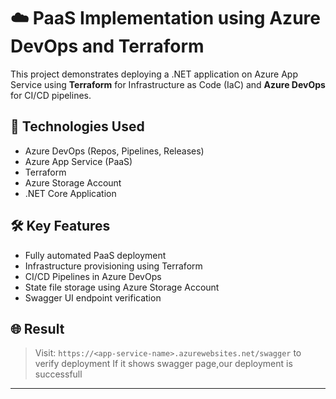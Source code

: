 # ☁️ PaaS Implementation using Azure DevOps and Terraform

This project demonstrates deploying a .NET application on Azure App Service using **Terraform** for Infrastructure as Code (IaC) and **Azure DevOps** for CI/CD pipelines.

## 🔧 Technologies Used
- Azure DevOps (Repos, Pipelines, Releases)
- Azure App Service (PaaS)
- Terraform
- Azure Storage Account
- .NET Core Application

## 🛠️ Key Features
- Fully automated PaaS deployment
- Infrastructure provisioning using Terraform
- CI/CD Pipelines in Azure DevOps
- State file storage using Azure Storage Account
- Swagger UI endpoint verification

## 🌐 Result
> Visit: `https://<app-service-name>.azurewebsites.net/swagger` to verify deployment
> If it shows swagger page,our deployment is successfull

---
